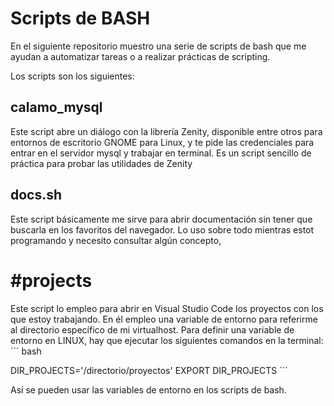 # Scripts de BASH

En el siguiente repositorio muestro una serie de scripts de bash que me ayudan a automatizar tareas o a realizar prácticas de scripting.

Los scripts son los siguientes:

## calamo_mysql

Este script abre un diálogo con la librería Zenity, disponible entre otros para entornos de escritorio GNOME para Linux, y te pide las credenciales para entrar en el servidor mysql y trabajar en terminal.
Es un script sencillo de práctica para probar las utilidades de Zenity

## docs.sh

Este script básicamente me sirve para abrir documentación sin tener que buscarla en los favoritos del navegador. Lo uso sobre todo mientras estot programando y necesito consultar algún concepto,

# #projects

Este script lo empleo para abrir en Visual Studio Code los proyectos con los que estoy trabajando. En él empleo una variable de entorno para referirme al directorio específico de mi virtualhost.
Para definir una variable de entorno en LINUX, hay que ejecutar los siguientes comandos en la terminal:
´´´
bash 

DIR_PROJECTS='/directorio/proyectos'
EXPORT DIR_PROJECTS
´´´

Así se pueden usar las variables de entorno en los scripts de bash.